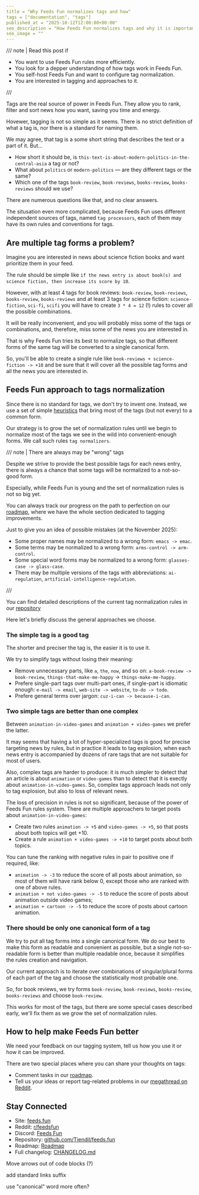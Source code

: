 ```yaml
---
title = "Why Feeds Fun normalizes tags and how"
tags = ["documentation", "tags"]
published_at = "2025-10-12T12:00:00+00:00"
seo_description = "How Feeds Fun normalizes tags and why it is important."
seo_image = ""
---
```


<!-- TODO: add cover image -->
<!-- TODO: add seo_cover image -->

/// note | Read this post if

- You want to use Feeds Fun rules more efficiently.
- You look for a depper understanding of how tags work in Feeds Fun.
- You self-host Feeds Fun and want to configure tag normalization.
- You are interested in tagging and approaches to it.

///

Tags are the real source of power in Feeds Fun. They allow you to rank, filter and sort news how you want, saving you time and energy.

Hovewer, tagging is not so simple as it seems. There is no strict definition of what a tag is, nor there is a standard for naming them.

We may agree, that tag is a some short string that describes the text or a part of it. But…

- How short it should be, is `this-text-is-about-modern-politics-in-the-central-asia` a tag or not?
- What about `politics` or `modern-politics` — are they different tags or the same?
- Which one of the tags `book-review`, `book-reviews`, `books-review`, `books-reviews` should we use?

There are numerous questions like that, and no clear answers.

The situsation even more complicated, because Feeds Fun uses different independent sources of tags, named `tag processors`, each of them may have its own rules and conventions for tags.

## Are multiple tag forms a problem?

Imagine you are interested in news about science fiction books and want prioritize them in your feed.

The rule should be simple like `if the news entry is about book(s) and science fiction, then increase its score by 10`.

However, with at least 4 tags for book reviews: `book-review`, `book-reviews`, `books-review`, `books-reviews` and at least 3 tags for science fiction: `science-fiction`, `sci-fi`, `scifi` you will have to create `3 * 4 = 12` (!) rules to cover all the possible combinations.

It will be really inconvenient, and you will probably miss some of the tags or combinations, and, therefore, miss some of the news you are interested in.

That is why Feeds Fun tries its best to normalize tags, so that different forms of the same tag will be converted to a single canonical form.

So, you'll be able to create a single rule like `book-reviews + science-fiction -> +10` and be sure that it will cover all the possible tag forms and all the news you are interested in.

## Feeds Fun approach to tags normalization

<!-- the first sentence is awkward, try to reformulate -->

Since there is no standard for tags, we don't try to invent one. Instead, we use a set of simple [heuristics](https://en.wikipedia.org/wiki/Heuristic) that bring most of the tags (but not every) to a common form.

Our strategy is to grow the set of normalization rules until we begin to normalize most of the tags we see in the wild into convenient-enough forms. We call such rules `tag normalizers`.

/// note | There are always may be "wrong" tags

Despite we strive to provide the best possible tags for each news entry, there is always a chance that some tags will be normalized to a not-so-good form.

Especially, while Feeds Fun is young and the set of normalization rules is not so big yet.

You can always track our progress on the path to perfection on our [roadmap](https://github.com/users/Tiendil/projects/1), where we have the whole section dedicated to tagging improvements.

Just to give you an idea of possible mistakes (at the November 2025):

- Some proper names may be normalized to a wrong form: `emacs -> emac`.
- Some terms may be normalized to a wrong form: `arms-control -> arm-control`.
- Some special word forms may be normalized to a wrong form: `glasses-case -> glass-case`.
- There may be multiple versions of the tags with abbreviations: `ai-regulation`, `artificial-intelligence-regulation`.

///

You can find detailed descriptions of the current tag normalization rules in our [repository](https://github.com/Tiendil/feeds.fun/blob/main/ffun/ffun/tags/fixtures/tag_normalizers.toml)

Here let's briefly discuss the general approaches we choose.

### The simple tag is a good tag

The shorter and preciser the tag is, the easier it is to use it.

We try to simplify tags without losing their meaning:

- Remove unnecessary parts, like `a`, `the`, `now`, and so on: `a-book-review -> book-review`, `things-that-make-me-happy` -> `things-make-me-happy`.
- Prefere single-part tags over multi-part ones, if single-part is idiomatic enough: `e-mail -> email`, `web-site -> website`, `to-do -> todo`.
- Prefere general terms over jargon: `cuz-i-can -> because-i-can`.

### Two simple tags are better than one complex

Between `animation-in-video-games` and `animation + video-games` we prefer the latter.

It may seems that having a lot of hyper-specialized tags is good for precise targeting news by rules, but in practice it leads to tag explosion, when each news entry is accompanied by dozens of rare tags that are not suitable for most of users.

Also, complex tags are harder to produce: it is much simpler to detect that an article is about `animation` or `video-games` than to detect that it is exectly about `animation-in-video-games`. So, complex tags approach leads not only to tag explosion, but also to loss of relevant news.

The loss of precision in rules is not so significant, because of the power of Feeds Fun rules system. There are multiple approachers to target posts about `animation-in-video-games`:

- Create two rules `animation -> +5` and `video-games -> +5`, so that posts about both topics will get +10.
- Create a rule `animation + video-games -> +10` to target posts about both topics.

You can tune the ranking with negative rules in pair to positive one if required, like:

- `animation -> -3` to reduce the score of all posts about animation, so most of them will have rank below 0, except those who are ranked with one of above rules.
- `animation + not video-games -> -5` to reduce the score of posts about animation outside video games;
- `animation + cartoon -> -5` to reduce the score of posts about cartoon animation.

### There should be only one canonical form of a tag

We try to put all tag forms into a single canonical form. We do our best to make this form as readable and convenient as possible, but a single not-so-readable form is better than multiple readable once, because it simplifies the rules creation and navigation.

Our current approach is to iterate over combinations of singular/plural forms of each part of the tag and choose the statistically most probable one.

So, for book reviews, we try forms `book-review`, `book-reviews`, `books-review`, `books-reviews` and choose `book-review`.

This works for most of the tags, but there are some special cases described early, we'll fix them as we grow the set of normalization rules.

## How to help make Feeds Fun better

We need your feedback on our tagging system, tell us how you use it or how it can be improved.

There are two special places where you can share your thoughts on tags:

- Comment tasks in our [roadmap](https://github.com/users/Tiendil/projects/1).
- Tell us your ideas or report tag-related problems in our [megathread on Reddit](https://www.reddit.com/r/feedsfun/comments/1o186to/place_for_tag_ideas_reports/).

## Stay Connected

- Site: [feeds.fun](https://feeds.fun/)
- Reddit: [r/feedsfun](https://www.reddit.com/r/feedsfun/)
- Discord: [Feeds Fun](https://discord.com/invite/C5RVusHQXy)
- Repository: [github.com/Tiendil/feeds.fun](https://github.com/Tiendil/feeds.fun)
- Roadmap: [Roadmap](https://github.com/users/Tiendil/projects/1/views/1?pane=info)
- Full changelog: [CHANGELOG.md](https://github.com/Tiendil/feeds.fun/blob/main/CHANGELOG.md)


Move arrows out of code blocks (?)

add standard links suffix

use "canonical" word more often?
